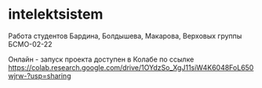 # intelektsistem
Работа студентов Бардина, Болдышева, Макарова, Верховых группы БСМО-02-22

Онлайн - запуск проекта доступен в Колабе по ссылке https://colab.research.google.com/drive/1OYdzSo_XgJ11siW4K6048FoL650wjrw-?usp=sharing

